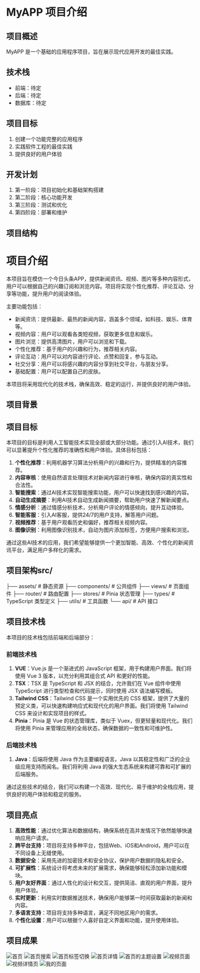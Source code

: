 # MyAPP 项目介绍

## 项目概述
MyAPP 是一个基础的应用程序项目，旨在展示现代应用开发的最佳实践。

## 技术栈
- 前端：待定
- 后端：待定
- 数据库：待定

## 项目目标
1. 创建一个功能完整的应用程序
2. 实践软件工程的最佳实践
3. 提供良好的用户体验

## 开发计划
1. 第一阶段：项目初始化和基础架构搭建
2. 第二阶段：核心功能开发
3. 第三阶段：测试和优化
4. 第四阶段：部署和维护

## 项目结构

# 项目介绍
本项目旨在模仿一个今日头条APP，提供新闻资讯、视频、图片等多种内容形式，用户可以根据自己的兴趣订阅和浏览内容。项目将实现个性化推荐、评论互动、分享等功能，提升用户的阅读体验。

主要功能包括：
- 新闻资讯：提供最新、最热的新闻内容，涵盖多个领域，如科技、娱乐、体育等。
- 视频内容：用户可以观看各类短视频，获取更多信息和娱乐。
- 图片浏览：提供高清图片，用户可以浏览和下载。
- 个性化推荐：基于用户的兴趣和行为，推荐相关内容。
- 评论互动：用户可以对内容进行评论、点赞和回复，参与互动。
- 社交分享：用户可以将感兴趣的内容分享到社交平台，与朋友分享。
- 基础配置：用户可以配置自己的皮肤。

本项目将采用现代化的技术栈，确保高效、稳定的运行，并提供良好的用户体验。


## 项目背景

## 项目目标
本项目的目标是利用人工智能技术实现全部或大部分功能。通过引入AI技术，我们可以显著提升个性化推荐的准确性和用户体验。具体目标包括：

1. **个性化推荐**：利用机器学习算法分析用户的兴趣和行为，提供精准的内容推荐。
2. **内容审核**：使用自然语言处理技术对新闻内容进行审核，确保内容的真实性和合法性。
3. **智能搜索**：通过AI技术实现智能搜索功能，用户可以快速找到感兴趣的内容。
4. **自动生成摘要**：利用AI技术自动生成新闻摘要，帮助用户快速了解新闻要点。
5. **情感分析**：通过情感分析技术，分析用户评论的情感倾向，提升互动体验。
6. **智能客服**：引入AI客服，提供24/7的用户支持，解答用户问题。
7. **视频推荐**：基于用户观看历史和偏好，推荐相关视频内容。
8. **图像识别**：利用图像识别技术，自动为图片添加标签，方便用户搜索和浏览。

通过这些AI技术的应用，我们希望能够提供一个更加智能、高效、个性化的新闻资讯平台，满足用户多样化的需求。


## 项目架构src/
  ├── assets/        # 静态资源
  ├── components/    # 公共组件
  ├── views/         # 页面组件
  ├── router/        # 路由配置
  ├── stores/        # Pinia 状态管理
  ├── types/         # TypeScript 类型定义
  ├── utils/         # 工具函数
  └── api/           # API 接口

## 项目技术栈
本项目的技术栈包括前端和后端部分：

### 前端技术栈
1. **VUE**：Vue.js 是一个渐进式的 JavaScript 框架，用于构建用户界面。我们将使用 Vue 3 版本，以充分利用其组合式 API 和更好的性能。
2. **TSX**：TSX 是 TypeScript 和 JSX 的结合，允许我们在 Vue 组件中使用 TypeScript 进行类型检查和代码提示，同时使用 JSX 语法编写模板。
3. **Tailwind CSS**：Tailwind CSS 是一个实用优先的 CSS 框架，提供了大量的预定义类，可以快速构建响应式和现代化的用户界面。我们将使用 Tailwind CSS 来设计和实现项目的样式。
4. **Pinia**：Pinia 是 Vue 的状态管理库，类似于 Vuex，但更轻量和现代化。我们将使用 Pinia 来管理应用的全局状态，确保数据的一致性和可维护性。

### 后端技术栈
1. **Java**：后端将使用 Java 作为主要编程语言。Java 以其稳定性和广泛的企业级应用支持而闻名。我们将利用 Java 的强大生态系统来构建可靠和可扩展的后端服务。

通过这些技术的结合，我们可以构建一个高效、现代化、易于维护的全栈应用，提供良好的用户体验和稳定的服务。



## 项目亮点
1. **高效性能**：通过优化算法和数据结构，确保系统在高并发情况下依然能够快速响应用户请求。
2. **跨平台支持**：项目将支持多种平台，包括Web、iOS和Android，用户可以在不同设备上无缝使用。
3. **数据安全**：采用先进的加密技术和安全协议，保护用户数据的隐私和安全。
4. **可扩展性**：系统设计将考虑未来的扩展需求，确保能够轻松添加新功能和模块。
5. **用户友好界面**：通过人性化的设计和交互，提供简洁、直观的用户界面，提升用户体验。
6. **实时更新**：利用实时数据推送技术，确保用户能够第一时间获取最新的新闻和内容。
7. **多语言支持**：项目将支持多种语言，满足不同地区用户的需求。
8. **个性化设置**：用户可以根据个人喜好自定义界面和功能，提升使用体验。


## 项目成果
![首页](首页.png)
![首页搜索](首页搜索.png)
![首页标签切换](首页标签切换.png)
![首页详情](首页详情.png)
![首页的主题设置](首页的主题设置.png)
![视频页面](视频页面.png)
![视频详情页](视频详情页.png)
![我的页面](我的页面.png)
